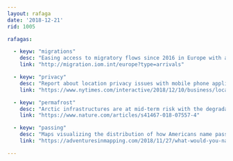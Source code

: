 ```yaml
---
layout: rafaga
date: '2018-12-21'
rid: 1005

rafagas:

  - keyw: "migrations"
    desc: "Easing access to migratory flows since 2016 in Europe with an interactive map"
    link: "http://migration.iom.int/europe?type=arrivals"

  - keyw: "privacy"
    desc: "Report about location privacy issues with mobile phone applications"
    link: "https://www.nytimes.com/interactive/2018/12/10/business/location-data-privacy-apps.html"

  - keyw: "permafrost"
    desc: "Arctic infrastructures are at mid-term risk with the degradation of the permafrost thanks to climate change"
    link: "https://www.nature.com/articles/s41467-018-07557-4"

  - keyw: "passing"
    desc: "Maps visualizing the distribution of how Americans name passing through the mountains: gap, pass, notch and saddle"
    link: "https://adventuresinmapping.com/2018/11/27/what-would-you-name-a-way-through-mountains/"

---
```

